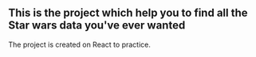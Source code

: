 This is the project which help you to find all the Star wars data you've ever wanted
---

The project is created on React to practice.
